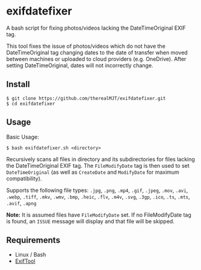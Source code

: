 # exifdatefixer
A bash script for fixing photos/videos lacking the DateTimeOriginal EXIF tag.

This tool fixes the issue of photos/videos which do not have the DateTimeOriginal tag changing dates to the date of transfer when moved between machines or uploaded to cloud providers (e.g. OneDrive). After setting DateTimeOriginal, dates will not incorrectly change.

## Install
```
$ git clone https://github.com/therealMJT/exifdatefixer.git
$ cd exifdatefixer
```

## Usage
Basic Usage:
```
$ bash exifdatefixer.sh <directory>
```
Recursively scans all files in directory and its subdirectories for files lacking the DateTimeOriginal EXIF tag. The `FileModifyDate` tag is then used to set `DateTimeOriginal` (as well as `CreateDate` and `ModifyDate` for maximum compatibility).

Supports the following file types: `.jpg`, `.png`, `.mp4`, `.gif`, `.jpeg`, `.mov`, `.avi`, `.webp`, `.tiff`, `.mkv`, `.wmv`, `.bmp`, `.heic`, `.flv`, `.m4v`, `.svg`, `.3gp`, `.ico`, `.ts`, `.mts`, `.avif`, `.apng`

**Note:** It is assumed files have `FileModifyDate` set. If no FileModifyDate tag is found, an `ISSUE` message will display and that file will be skipped.

## Requirements
* Linux / Bash
* [ExifTool](https://github.com/exiftool/exiftool)
